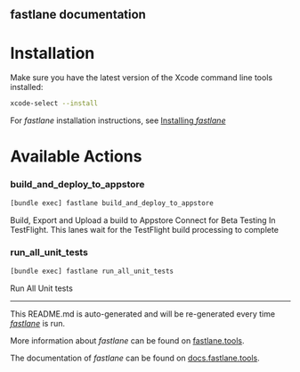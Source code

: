 fastlane documentation
----

# Installation

Make sure you have the latest version of the Xcode command line tools installed:

```sh
xcode-select --install
```

For _fastlane_ installation instructions, see [Installing _fastlane_](https://docs.fastlane.tools/#installing-fastlane)

# Available Actions

### build_and_deploy_to_appstore

```sh
[bundle exec] fastlane build_and_deploy_to_appstore
```

Build, Export and Upload a build to Appstore Connect for Beta Testing In TestFlight. This lanes wait for the TestFlight build processing to complete

### run_all_unit_tests

```sh
[bundle exec] fastlane run_all_unit_tests
```

Run All Unit tests

----

This README.md is auto-generated and will be re-generated every time [_fastlane_](https://fastlane.tools) is run.

More information about _fastlane_ can be found on [fastlane.tools](https://fastlane.tools).

The documentation of _fastlane_ can be found on [docs.fastlane.tools](https://docs.fastlane.tools).
